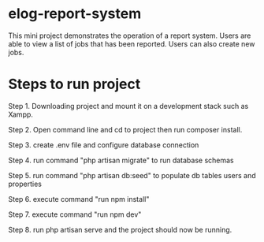 # elog-report-system

This mini project demonstrates the operation of a report system. Users are able to view a list of jobs that has been reported. Users can also create new jobs.

# Steps to run project

Step 1. Downloading project and mount it on a development stack such as Xampp.

Step 2. Open command line and cd to project then run composer install.

Step 3. create .env file and configure database connection

Step 4. run command "php artisan migrate" to run database schemas

Step 5. run command "php artisan db:seed" to populate db tables users and properties

Step 6. execute command "run npm install"

Step 7. execute command "run npm dev"

Step 8. run php artisan serve and the project should now be running.
